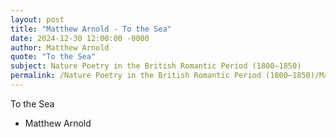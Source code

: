 ```yaml
---
layout: post
title: "Matthew Arnold - To the Sea"
date: 2024-12-30 12:00:00 -0000
author: Matthew Arnold
quote: "To the Sea"
subject: Nature Poetry in the British Romantic Period (1800–1850)
permalink: /Nature Poetry in the British Romantic Period (1800–1850)/Matthew Arnold/Matthew Arnold - To the Sea
---
```


To the Sea

- Matthew Arnold
